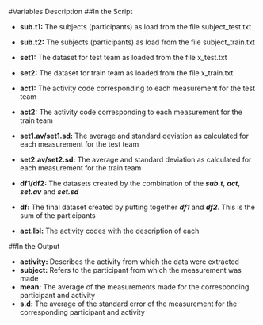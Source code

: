 #Variables Description
##In the Script

* **sub.t1:** The subjects (participants) as load from the file subject_test.txt 
* **sub.t2:** The subjects (participants) as load from the file subject_train.txt

* **set1:** The dataset for test team as loaded from the file x_test.txt
* **set2:** The dataset for train team as loaded from the file x_train.txt

* **act1:** The activity code corresponding to each measurement for the test team
* **act2:** The activity code corresponding to each measurement for the train team

* **set1.av/set1.sd:** The average and standard deviation as calculated for each measurement for the test team
* **set2.av/set2.sd:** The average and standard deviation as calculated for each measurement for the train team

* **df1/df2:** The datasets created by the combination of the ***sub.t***, ***act***, ***set.av*** and ***set.sd***
* **df:** The final dataset created by putting together ***df1*** and ***df2***. This is the sum of the participants

* **act.lbl:** The activity codes with the description of each

##In the Output
* **activity:** Describes the activity from which the data were extracted
* **subject:** Refers to the participant from which the measurement was made
* **mean:** The average of the measurements made for the corresponding participant and activity
* **s.d:** The average of the standard error of the measurement for the corresponding participant and activity
